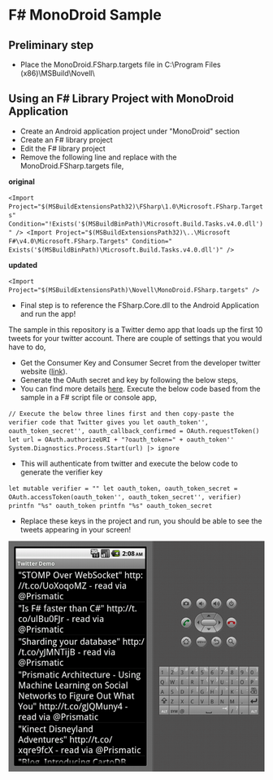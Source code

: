 # F# MonoDroid Sample #

## Preliminary step ##
- Place the MonoDroid.FSharp.targets file in C:\Program Files (x86)\MSBuild\Novell\

## Using an F# Library Project with MonoDroid Application ##

- Create an Android application project under "MonoDroid" section
- Create an F# library project 
- Edit the F# library project
- Remove the following line and replace with the MonoDroid.FSharp.targets file,

**original**

`<Import Project="$(MSBuildExtensionsPath32)\FSharp\1.0\Microsoft.FSharp.Targets" Condition="!Exists('$(MSBuildBinPath)\Microsoft.Build.Tasks.v4.0.dll')" />
  <Import Project="$(MSBuildExtensionsPath32)\..\Microsoft F#\v4.0\Microsoft.FSharp.Targets" Condition=" Exists('$(MSBuildBinPath)\Microsoft.Build.Tasks.v4.0.dll')" />`

**updated**

`<Import Project="$(MSBuildExtensionsPath)\Novell\MonoDroid.FSharp.targets" />`

- Final step is to reference the FSharp.Core.dll to the Android Application and run the app!

The sample in this repository is a Twitter demo app that loads up the first 10 tweets for your twitter account. There are couple of settings that you would have to do,

- Get the Consumer Key and Consumer Secret from the developer twitter website ([link](https://dev.twitter.com/)).
- Generate the OAuth secret and key by following the below steps,
- You can find more details [here](https://dev.twitter.com/docs/auth/oauth/faq).  Execute the below code based from the sample in a F# script file or console app,

`// Execute the below three lines first and then copy-paste the verifier code that Twitter gives you
let oauth_token'', oauth_token_secret'', oauth_callback_confirmed = OAuth.requestToken()
let url = OAuth.authorizeURI + "?oauth_token=" + oauth_token''
System.Diagnostics.Process.Start(url) |> ignore`

- This will authenticate from twitter and execute the below code to generate the verifier key

`let mutable verifier = ""
let oauth_token, oauth_token_secret = OAuth.accessToken(oauth_token'', oauth_token_secret'', verifier)
printfn "%s" oauth_token
printfn "%s" oauth_token_secret`

- Replace these keys in the project and run, you should be able to see the tweets appearing in your screen!

![](output.png)